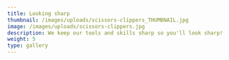 ```yaml
---
title: Looking sharp
thumbnail: /images/uploads/scissors-clippers_THUMBNAIL.jpg
image: /images/uploads/scissors-clippers.jpg
description: We keep our tools and skills sharp so you'll look sharp!
weight: 5
type: gallery
---
```



